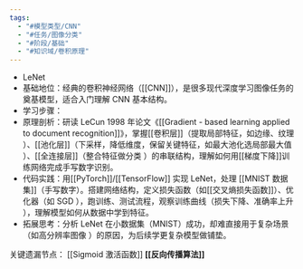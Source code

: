 ```yaml
---
tags:
  - "#模型类型/CNN"
  - "#任务/图像分类"
  - "#阶段/基础"
  - "#知识域/卷积原理"
---
```

- LeNet
- 基础地位：经典的卷积神经网络（[[CNN]]），是很多现代深度学习图像任务的奠基模型，适合入门理解 CNN 基本结构。
- 学习步骤：
- 原理剖析：研读 LeCun 1998 年论文《[[Gradient - based learning applied to document recognition]]》，掌握[[卷积层]]（提取局部特征，如边缘、纹理 ）、[[池化层]]（下采样，降低维度，保留关键特征，如最大池化选局部最大值 ）、[[全连接层]]（整合特征做分类 ）的串联结构，理解如何用[[梯度下降]]训练网络完成手写数字识别。
- 代码实践：用[[PyTorch]]/[[TensorFlow]] 实现 LeNet，处理 [[MNIST 数据集]]（手写数字）。搭建网络结构，定义损失函数（如[[交叉熵损失函数]]）、优化器（如 SGD ），跑训练、测试流程，观察训练曲线（损失下降、准确率上升 ），理解模型如何从数据中学到特征。
- 拓展思考：分析 LeNet 在小数据集（MNIST）成功，却难直接用于复杂场景（如高分辨率图像 ）的原因，为后续学更复杂模型做铺垫。


关键遗漏节点：
[[Sigmoid 激活函数]]
 **[[反向传播算法]]**